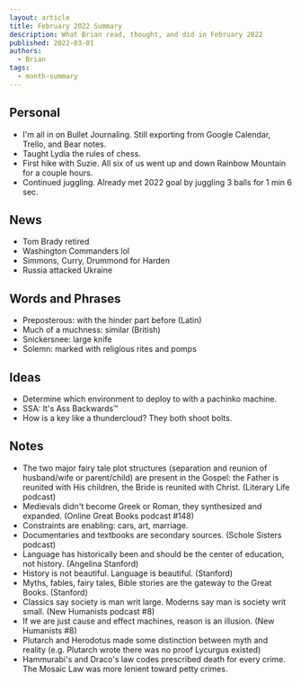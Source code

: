 ```yaml
---
layout: article
title: February 2022 Summary
description: What Brian read, thought, and did in February 2022
published: 2022-03-01
authors:
  - Brian
tags:
  - month-summary
---
```


## Personal
- I'm all in on Bullet Journaling. Still exporting from Google Calendar, Trello, and Bear notes.
- Taught Lydia the rules of chess.
- First hike with Suzie. All six of us went up and down Rainbow Mountain for a couple hours.
- Continued juggling. Already met 2022 goal by juggling 3 balls for 1 min 6 sec.

## News
- Tom Brady retired
- Washington Commanders lol
- Simmons, Curry, Drummond for Harden
- Russia attacked Ukraine

## Words and Phrases
- Preposterous: with the hinder part before (Latin)
- Much of a muchness: similar (British)
- Snickersnee: large knife
- Solemn: marked with religious rites and pomps

## Ideas
- Determine which environment to deploy to with a pachinko machine.
- SSA: It's Ass Backwards™
- How is a key like a thundercloud? They both shoot bolts.

## Notes
- The two major fairy tale plot structures (separation and reunion of husband/wife or parent/child) are present in the Gospel: the Father is reunited with His children, the Bride is reunited with Christ. (Literary Life podcast)
- Medievals didn't become Greek or Roman, they synthesized and expanded. (Online Great Books podcast #148)
- Constraints are enabling: cars, art, marriage.
- Documentaries and textbooks are secondary sources. (Schole Sisters podcast)
- Language has historically been and should be the center of education, not history. (Angelina Stanford)
- History is not beautiful. Language is beautiful. (Stanford)
- Myths, fables, fairy tales, Bible stories are the gateway to the Great Books. (Stanford)
- Classics say society is man writ large. Moderns say man is society writ small. (New Humanists podcast #8)
- If we are just cause and effect machines, reason is an illusion. (New Humanists #8)
- Plutarch and Herodotus made some distinction between myth and reality (e.g. Plutarch wrote there was no proof Lycurgus existed)
- Hammurabi's and Draco's law codes prescribed death for every crime. The Mosaic Law was more lenient toward petty crimes.
